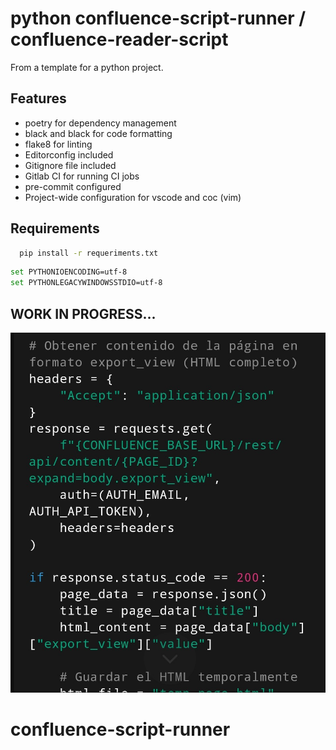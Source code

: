 # python confluence-script-runner / confluence-reader-script

From a template for a python project.

## Features

- poetry for dependency management
- black and black for code formatting
- flake8 for linting
- Editorconfig included
- Gitignore file included
- Gitlab CI for running CI jobs
- pre-commit configured
- Project-wide configuration for vscode and coc (vim)



## Requirements

```bash
  pip install -r requeriments.txt
```

```bash
set PYTHONIOENCODING=utf-8
set PYTHONLEGACYWINDOWSSTDIO=utf-8
```


## WORK IN PROGRESS...

![WIP](./Screenshot_PathParam-EXPAND.jpg)





# confluence-script-runner
